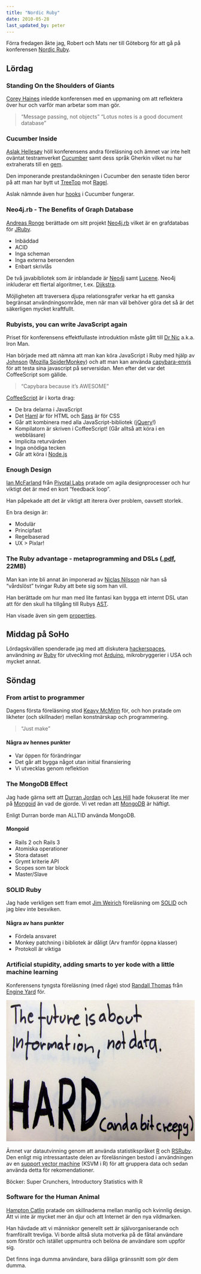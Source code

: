 ```yaml
---
title: "Nordic Ruby"
date: 2010-05-28
last_updated_by: peter
---
```

Förra fredagen åkte jag, Robert och Mats ner till Göteborg för att gå på konferensen <a href="http://nordicruby.org">Nordic Ruby</a>.

<h2 id="lrdag">Lördag</h2>

<h3 id="standing_on_the_shoulders_of_giants">Standing On the Shoulders of Giants</h3>
<a href="http://twitter.com/coreyhaines">Corey Haines</a> inledde konferensen med en uppmaning om att reflektera över hur och varför man arbetar som man gör.

<blockquote>
<p style="text-align: left;">“Message passing, not objects”
“Lotus notes is a good document database”</p>
</blockquote>

<h3 id="cucumber_inside">Cucumber Inside</h3>

<a href="http://twitter.com/aslak_hellesoy">Aslak Hellesøy</a> höll konferensens andra föreläsning och ämnet var inte helt oväntat testramverket <a href="http://cukes.info/">Cucumber</a> samt dess språk Gherkin vilket nu har extraherats till en <a href="http://rubygems.org/gems/gherkin">gem</a>.

Den imponerande prestandaökningen i Cucumber den senaste tiden beror på att man har bytt ut <a href="http://treetop.rubyforge.org/">TreeTop</a> mot <a href="http://www.complang.org/ragel/">Ragel</a>.

Aslak nämnde även hur <a href="http://wiki.github.com/aslakhellesoy/cucumber/hooks">hooks</a> i Cucumber fungerar.

<h3 id="neo4jrb_the_benefits_of_graph_database">Neo4j.rb - The Benefits of Graph Database</h3>

<a href="http://twitter.com/ronge">Andreas Ronge</a> berättade om sitt projekt <a href="http://github.com/andreasronge/neo4j">Neo4j.rb</a> vilket är en grafdatabas för <a href="http://jruby.org/">JRuby</a>.

<ul>
	<li>Inbäddad</li>
	<li>ACID</li>
	<li>Inga scheman</li>
	<li>Inga externa beroenden</li>
	<li>Enbart skrivlås</li>
</ul>

De två javabibliotek som är inblandade är <a href="http://neo4j.org/">Neo4j</a> samt <a href="http://lucene.apache.org/">Lucene</a>. Neo4j inkluderar ett flertal algoritmer, t.ex. <a href="http://en.wikipedia.org/wiki/Dijkstra%27s_algorithm">Dijkstra</a>.

Möjligheten att traversera djupa relationsgrafer verkar ha ett ganska begränsat användningsområde, men när man väl behöver göra det så är det säkerligen mycket kraftfullt.

<h3 id="rubyists_you_can_write_javascript_again">Rubyists, you can write JavaScript again</h3>

Priset för konferensens effektfullaste introduktion måste gått till <a href="http://twitter.com/drnic">Dr Nic</a> a.k.a. Iron Man.

Han började med att nämna att man kan köra JavaScript i Ruby med hjälp av <a href="http://github.com/jbarnette/johnson">Johnson</a> (<a href="http://www.mozilla.org/js/spidermonkey/">Mozilla SpiderMonkey</a>) och att man kan använda <a href="http://github.com/smparkes/capybara-envjs">capybara-envjs</a> för att testa sina javascript på serversidan. Men efter det var det CoffeeScript som gällde.

<blockquote>
<p style="text-align: left;">“Capybara because it’s AWESOME”</p>
</blockquote>

<a href="http://jashkenas.github.com/coffee-script/">CoffeeScript</a> är i korta drag:

<ul>
	<li>De bra delarna i JavaScript</li>
	<li>Det <a href="http://haml-lang.com/">Haml</a> är för HTML och <a href="http://sass-lang.com/">Sass</a> är för CSS</li>
	<li>Går att kombinera med alla JavaScript-bibliotek (<a href="http://jquery.com/">jQuery</a>!)</li>
	<li>Kompilatorn är skriven i CoffeeScript! (Går alltså att köra i en webbläsare)</li>
	<li>Implicita returvärden</li>
	<li>Inga onödiga tecken</li>
	<li>Går att köra i <a href="http://nodejs.org/">Node.js</a></li>
</ul>

<h3 id="enough_design">Enough Design</h3>

<a href="http://twitter.com/imf">Ian McFarland</a> från <a href="http://pivotallabs.com/">Pivotal Labs</a> pratade om agila designprocesser och hur viktigt det är med en kort “feedback loop”.

Han påpekade att det är viktigt att iterera över problem, oavsett storlek.

En bra design är:

<ul>
	<li>Modulär</li>
	<li>Principfast</li>
	<li>Regelbaserad</li>
	<li>UX &gt; Pixlar!</li>
</ul>

<h3 id="the_ruby_advantage_metaprogramming_and_dsls_pdf_22mb">The Ruby advantage - metaprogramming and DSLs (<a href="http://github.com/niclasnilsson/presentation_ruby_metaprog_dsls/raw/master/dsl-metaprogramming-ruby.pdf">.pdf</a>, 22MB)</h3>

Man kan inte bli annat än imponerad av <a href="http://twitter.com/niclasnilsson">Niclas Nilsson</a> när han så “vårdslöst” tvingar Ruby att bete sig som han vill.

Han berättade om hur man med lite fantasi kan bygga ett internt DSL utan att för den skull ha tillgång till Rubys <a href="http://en.wikipedia.org/wiki/Abstract_syntax_tree">AST</a>.

Han visade även sin gem <a href="http://github.com/niclasnilsson/properties">properties</a>.

<h2 id="middag_p_soho">Middag på SoHo</h2>

Lördagskvällen spenderade jag med att diskutera <a href="http://hackerspaces.org/">hackerspaces</a>, användning av <a href="http://rad.rubyforge.org/">Ruby</a> för utveckling mot <a href="http://www.arduino.cc/">Arduino</a>, mikrobryggerier i USA och mycket annat.

<h2 id="sndag">Söndag</h2>

<h3 id="from_artist_to_programmer">From artist to programmer</h3>

Dagens första föreläsning stod <a href="http://twitter.com/keavy">Keavy McMinn</a> för, och hon pratade om likheter (och skillnader) mellan konstnärskap och programmering.

<blockquote>
<p style="text-align: left;">“Just make”</p>
</blockquote>

<h4 id="ngra_av_hennes_punkter">Några av hennes punkter</h4>

<ul>
	<li>Var öppen för förändringar</li>
	<li>Det går att bygga något utan initial finansiering</li>
	<li>Vi utvecklas genom reflektion</li>
</ul>

<h3 id="the_mongodb_effect">The MongoDB Effect</h3>

Jag hade gärna sett att <a href="http://twitter.com/modetojoy">Durran Jordan</a> och <a href="http://twitter.com/leshill">Les Hill</a> hade fokuserat lite mer på <a href="http://mongoid.org/">Mongoid</a> än vad de gjorde. Vi vet redan att <a href="http://www.mongodb.org/">MongoDB</a> är häftigt.

Enligt Durran borde man ALLTID använda MongoDB.

<h4 id="mongoid">Mongoid</h4>

<ul>
	<li>Rails 2 och Rails 3</li>
	<li>Atomiska operationer</li>
	<li>Stora dataset</li>
	<li>Grymt kriterie API</li>
	<li>Scopes som tar block</li>
	<li>Master/Slave</li>
</ul>

<h3 id="solid_ruby">SOLID Ruby</h3>

Jag hade verkligen sett fram emot <a href="http://twitter.com/jimweirich">Jim Weirich</a> föreläsning om <a href="http://en.wikipedia.org/wiki/Solid_%28object-oriented_design%29">SOLID</a> och jag blev inte besviken.

<h4 id="ngra_av_hans_punkter">Några av hans punkter</h4>

<ul>
	<li>Fördela ansvaret</li>
	<li>Monkey patchning i bibliotek är dåligt (Arv framför öppna klasser)</li>
	<li>Protokoll är viktiga</li>
</ul>

<h3 id="artificial_stupidity_adding_smarts_to_yer_kode_with_a_little_machine_learning">Artificial stupidity, adding smarts to yer kode with a little machine learning</h3>

Konferensens tyngsta föreläsning (med råge) stod <a href="http://twitter.com/daksis">Randall Thomas</a> från <a href="http://www.engineyard.com/">Engine Yard</a> för.

<img class="alignnone size-full wp-image-730" title="The future is about information, not data" src="/assets/legacy/uploads/2010/05/the_future_is_about_information.jpg" alt="" width="750" height="376" />

Ämnet var datautvinning genom att använda statistikspråket <a href="http://www.r-project.org/">R</a> och <a href="http://rubyforge.org/projects/rsruby/">RSRuby</a>. Den enligt mig intressantaste delen av föreläsningen bestod i användningen av en <a href="http://en.wikipedia.org/wiki/Support_vector_machine">support vector machine</a> (KSVM i R) för att gruppera data och sedan använda detta för rekomendationer.

Böcker: Super Crunchers, Introductory Statistics with R

<h3 id="software_for_the_human_animal">Software for the Human Animal</h3>

<a href="http://twitter.com/hcatlin">Hampton Catlin</a> pratade om skillnaderna mellan manlig och kvinnlig design. Att vi inte är mycket mer än djur och att Internet är den nya vildmarken.

Han hävdade att vi människor generellt sett är självorganiserande och framförallt trevliga. Vi borde alltså sluta motverka på de fåtal användare som förstör och istället uppmuntra och belöna de användare som uppför sig.

Det finns inga dumma användare, bara dåliga gränssnitt som gör dem dumma.
